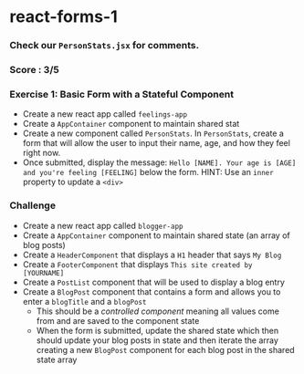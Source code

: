 # react-forms-1
### Check our `PersonStats.jsx` for comments. 
### Score : 3/5
### Exercise 1: Basic Form with a Stateful Component
- Create a new react app called `feelings-app`
- Create a `AppContainer` component to maintain shared stat
- Create a new component called `PersonStats`. In `PersonStats`, create a form that will allow the user to input their name, age, and how they feel right now. 
- Once submitted, display the message: `Hello [NAME]. Your age is [AGE] and you're feeling [FEELING]` below the form. HINT: Use an `inner` property to update a `<div>` 

### Challenge
- Create a new react app called `blogger-app`
- Create a `AppContainer` component to maintain shared state (an array of blog posts)
- Create a `HeaderComponent` that displays a `H1` header that says `My Blog`
- Create a `FooterComponent` that displays `This site created by [YOURNAME]`
- Create a `PostList` component that will be used to display a blog entry
- Create a `BlogPost` component that contains a form and allows you to enter a `blogTitle` and a `blogPost`
  - This should be a *controlled component* meaning all values come from and are saved to the component state
  - When the form is submitted, update the shared state which then should update your blog posts in state and then iterate the array creating a new `BlogPost` component for each blog post in the shared state array
  
  
